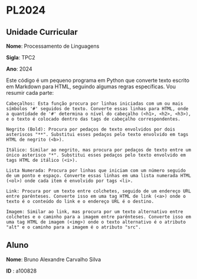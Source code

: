 # PL2024

## Unidade Curricular

**Nome**: Processamento de Linguagens

**Sigla**: TPC2

**Ano**: 2024


Este código é um pequeno programa em Python que converte texto escrito em Markdown para HTML, seguindo algumas regras específicas. Vou resumir cada parte:

    Cabeçalhos: Esta função procura por linhas iniciadas com um ou mais símbolos '#' seguidos de texto. Converte essas linhas para HTML, onde a quantidade de '#' determina o nível do cabeçalho (<h1>, <h2>, <h3>), e o texto é colocado dentro das tags de cabeçalho correspondentes.

    Negrito (Bold): Procura por pedaços de texto envolvidos por dois asteriscos "**". Substitui esses pedaços pelo texto envolvido em tags HTML de negrito (<b>).

    Itálico: Similar ao negrito, mas procura por pedaços de texto entre um único asterisco "*". Substitui esses pedaços pelo texto envolvido em tags HTML de itálico (<i>).

    Lista Numerada: Procura por linhas que iniciam com um número seguido de um ponto e espaço. Converte essas linhas em uma lista numerada HTML (<ol>) onde cada item é envolvido por tags <li>.

    Link: Procura por um texto entre colchetes, seguido de um endereço URL entre parênteses. Converte isso em uma tag HTML de link (<a>) onde o texto é o conteúdo do link e o endereço URL é o destino.

    Imagem: Similar ao link, mas procura por um texto alternativo entre colchetes e o caminho para a imagem entre parênteses. Converte isso em uma tag HTML de imagem (<img>) onde o texto alternativo é o atributo "alt" e o caminho para a imagem é o atributo "src".



## Aluno

**Nome**: Bruno Alexandre Carvalho Silva

**ID** : a100828
